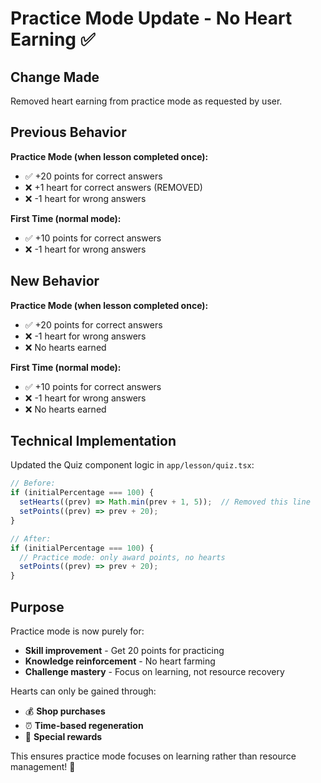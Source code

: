 # Practice Mode Update - No Heart Earning ✅

## Change Made
Removed heart earning from practice mode as requested by user.

## Previous Behavior
**Practice Mode (when lesson completed once):**
- ✅ +20 points for correct answers
- ❌ +1 heart for correct answers (REMOVED)
- ❌ -1 heart for wrong answers

**First Time (normal mode):**
- ✅ +10 points for correct answers
- ❌ -1 heart for wrong answers

## New Behavior
**Practice Mode (when lesson completed once):**
- ✅ +20 points for correct answers
- ❌ -1 heart for wrong answers  
- ❌ No hearts earned

**First Time (normal mode):**
- ✅ +10 points for correct answers
- ❌ -1 heart for wrong answers
- ❌ No hearts earned

## Technical Implementation
Updated the Quiz component logic in `app/lesson/quiz.tsx`:

```javascript
// Before:
if (initialPercentage === 100) {
  setHearts((prev) => Math.min(prev + 1, 5));  // Removed this line
  setPoints((prev) => prev + 20);
}

// After:
if (initialPercentage === 100) {
  // Practice mode: only award points, no hearts
  setPoints((prev) => prev + 20);
}
```

## Purpose
Practice mode is now purely for:
- **Skill improvement** - Get 20 points for practicing
- **Knowledge reinforcement** - No heart farming
- **Challenge mastery** - Focus on learning, not resource recovery

Hearts can only be gained through:
- 💰 **Shop purchases**
- ⏰ **Time-based regeneration** 
- 🎁 **Special rewards**

This ensures practice mode focuses on learning rather than resource management! 🎯 